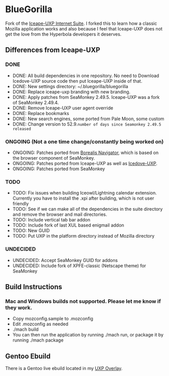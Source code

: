 # BlueGorilla
Fork of the [Iceape-UXP Internet Suite](https://wiki.hyperbola.info/doku.php?id=en:project:iceape-uxp). I forked this to learn how a classic Mozilla application works and also because I feel that Iceape-UXP does not get the love from the Hyperbola developers it deserves.

## Differences from Iceape-UXP
### DONE
* DONE: All build dependencies in one repository. No need to Download Icedove-UXP source code then put Iceape-UXP inside of that.
* DONE: New settings directory: ~/.bluegorilla/bluegorilla
* DONE: Replace iceape-uxp branding with new branding.
* DONE: Apply patches from SeaMonkey 2.49.5. Iceape-UXP was a fork of SeaMonkey 2.49.4.
* DONE: Remove Iceape-UXP user agent override
* DONE: Replace bookmarks
* DONE: New search engines, some ported from Pale Moon, some custom
* DONE: Change version to 52.9.`number of days since Seamonkey 2.49.5 released`
### ONGOING (Not a one time change/constantly being worked on)
* ONGOING: Patches ported from [Borealis Navigator](https://github.com/binaryoutcast/binoc-central), which is based on the browser component of SeaMonkey.
* ONGOING: Patches ported from Iceape-UXP as well as [Icedove-UXP](https://wiki.hyperbola.info/doku.php?id=en:project:icedove-uxp).
* ONGOING: Patches ported from SeaMonkey
### TODO
* TODO: Fix issues when building Iceowl/Lightning calendar extension. Currently you have to install the .xpi after building, which is not user friendly
* TODO: See if we can make all of the dependencies in the suite directory and remove the browser and mail directories.
* TODO: Include vertical tab bar addon
* TODO: Include fork of last XUL based enigmail addon
* TODO: New GUID
* TODO: Put UXP in the platform directory instead of Mozilla directory
### UNDECIDED
* UNDECIDED: Accept SeaMonkey GUID for addons
* UNDECIDED: Include fork of XPFE-classic (Netscape theme) for SeaMonkey

## Build Instructions
### Mac and Windows builds not supported. Please let me know if they work.
* Copy mozconfig.sample to .mozconfig
* Edit .mozconfig as needed
* ./mach build
* You can then run the application by running ./mach run, or package it by running ./mach package

## Gentoo Ebuild
There is a Gentoo live ebuild located in my [UXP Overlay](https://github.com/djames1/uxp-overlay).

